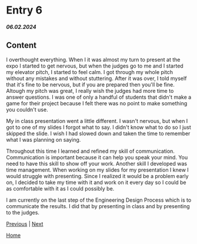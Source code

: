 # Entry 6
##### 06.02.2024

## Content
I overthought everything. When I it was almost my turn to present at the expo I started to get nervous, but when the judges go to me and I started my elevator pitch, I started to feel calm. I got through my whole pitch without any mistakes and without stuttering. After it was over, I told myself that it's fine to be nervous, but if you are prepared then you'll be fine. Altough my pitch was great, I really wish the judges had more time to answer questions. I was one of only a handful of students that didn't make a game for their project because I felt there was no point to make something you couldn't use. 

My in class presentation went a little different. I wasn't nervous, but when I got to one of my slides I forgot what to say. I didn't know what to do so I just skipped the slide. I wish I had slowed down and taken the time to remember what I was planning on saying.

Throughout this time I learned and refined my skill of communication. Communication is important because it can help you speak your mind. You need to have this skill to show off your work. Another skill I developed was time management. When working on my slides for my presentation I knew I would struggle with presenting. Since I realized it would be a problem early on, I decided to take my time with it and work on it every day so I could be as comfortable with it as I could possibly be. 

I am currently on the last step of the Engineering Design Process which is to communicate the results. I did that by presenting in class and by presenting to the judges. 

[Previous](entry05.md) | [Next](entry07.md)

[Home](../README.md)
